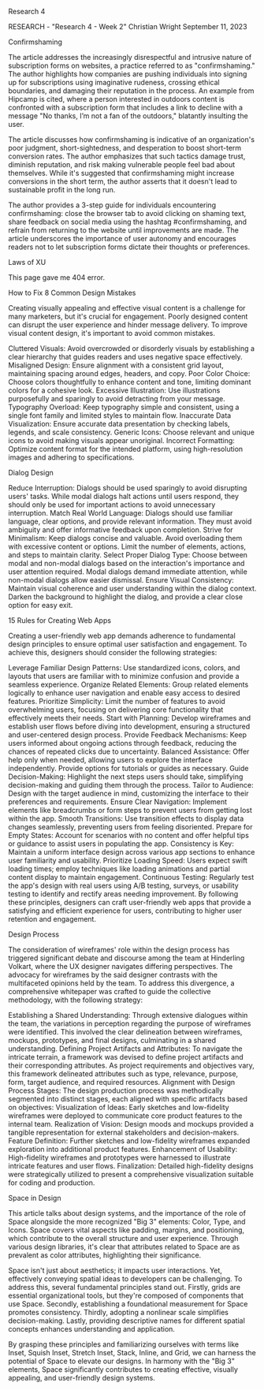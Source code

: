 Research 4

RESEARCH - "Research 4 - Week 2"
Christian Wright
September 11, 2023

Confirmshaming

The article addresses the increasingly disrespectful and intrusive nature of subscription forms on websites, a practice referred to as "confirmshaming." The author highlights how companies are pushing individuals into signing up for subscriptions using imaginative rudeness, crossing ethical boundaries, and damaging their reputation in the process. An example from Hipcamp is cited, where a person interested in outdoors content is confronted with a subscription form that includes a link to decline with a message "No thanks, I’m not a fan of the outdoors," blatantly insulting the user.

The article discusses how confirmshaming is indicative of an organization's poor judgment, short-sightedness, and desperation to boost short-term conversion rates. The author emphasizes that such tactics damage trust, diminish reputation, and risk making vulnerable people feel bad about themselves. While it's suggested that confirmshaming might increase conversions in the short term, the author asserts that it doesn't lead to sustainable profit in the long run.

The author provides a 3-step guide for individuals encountering confirmshaming: close the browser tab to avoid clicking on shaming text, share feedback on social media using the hashtag #confirmshaming, and refrain from returning to the website until improvements are made. The article underscores the importance of user autonomy and encourages readers not to let subscription forms dictate their thoughts or preferences.


Laws of XU

This page gave me 404 error.


How to Fix 8 Common Design Mistakes

Creating visually appealing and effective visual content is a challenge for many marketers, but it's crucial for engagement. Poorly designed content can disrupt the user experience and hinder message delivery. To improve visual content design, it's important to avoid common mistakes.

Cluttered Visuals: Avoid overcrowded or disorderly visuals by establishing a clear hierarchy that guides readers and uses negative space effectively. Misaligned Design: Ensure alignment with a consistent grid layout, maintaining spacing around edges, headers, and copy. Poor Color Choice: Choose colors thoughtfully to enhance content and tone, limiting dominant colors for a cohesive look. Excessive Illustration: Use illustrations purposefully and sparingly to avoid detracting from your message. Typography Overload: Keep typography simple and consistent, using a single font family and limited styles to maintain flow. Inaccurate Data Visualization: Ensure accurate data presentation by checking labels, legends, and scale consistency. Generic Icons: Choose relevant and unique icons to avoid making visuals appear unoriginal. Incorrect Formatting: Optimize content format for the intended platform, using high-resolution images and adhering to specifications.


Dialog Design

Reduce Interruption: Dialogs should be used sparingly to avoid disrupting users' tasks. While modal dialogs halt actions until users respond, they should only be used for important actions to avoid unnecessary interruption. Match Real World Language: Dialogs should use familiar language, clear options, and provide relevant information. They must avoid ambiguity and offer informative feedback upon completion. Strive for Minimalism: Keep dialogs concise and valuable. Avoid overloading them with excessive content or options. Limit the number of elements, actions, and steps to maintain clarity. Select Proper Dialog Type: Choose between modal and non-modal dialogs based on the interaction's importance and user attention required. Modal dialogs demand immediate attention, while non-modal dialogs allow easier dismissal. Ensure Visual Consistency: Maintain visual coherence and user understanding within the dialog context. Darken the background to highlight the dialog, and provide a clear close option for easy exit.

15 Rules for Creating Web Apps

Creating a user-friendly web app demands adherence to fundamental design principles to ensure optimal user satisfaction and engagement. To achieve this, designers should consider the following strategies:

Leverage Familiar Design Patterns: Use standardized icons, colors, and layouts that users are familiar with to minimize confusion and provide a seamless experience. Organize Related Elements: Group related elements logically to enhance user navigation and enable easy access to desired features. Prioritize Simplicity: Limit the number of features to avoid overwhelming users, focusing on delivering core functionality that effectively meets their needs. Start with Planning: Develop wireframes and establish user flows before diving into development, ensuring a structured and user-centered design process. Provide Feedback Mechanisms: Keep users informed about ongoing actions through feedback, reducing the chances of repeated clicks due to uncertainty. Balanced Assistance: Offer help only when needed, allowing users to explore the interface independently. Provide options for tutorials or guides as necessary. Guide Decision-Making: Highlight the next steps users should take, simplifying decision-making and guiding them through the process. Tailor to Audience: Design with the target audience in mind, customizing the interface to their preferences and requirements. Ensure Clear Navigation: Implement elements like breadcrumbs or form steps to prevent users from getting lost within the app. Smooth Transitions: Use transition effects to display data changes seamlessly, preventing users from feeling disoriented. Prepare for Empty States: Account for scenarios with no content and offer helpful tips or guidance to assist users in populating the app. Consistency is Key: Maintain a uniform interface design across various app sections to enhance user familiarity and usability. Prioritize Loading Speed: Users expect swift loading times; employ techniques like loading animations and partial content display to maintain engagement. Continuous Testing: Regularly test the app's design with real users using A/B testing, surveys, or usability testing to identify and rectify areas needing improvement. By following these principles, designers can craft user-friendly web apps that provide a satisfying and efficient experience for users, contributing to higher user retention and engagement.

Design Process

The consideration of wireframes' role within the design process has triggered significant debate and discourse among the team at Hinderling Volkart, where the UX designer navigates differing perspectives. The advocacy for wireframes by the said designer contrasts with the multifaceted opinions held by the team. To address this divergence, a comprehensive whitepaper was crafted to guide the collective methodology, with the following strategy:

Establishing a Shared Understanding: Through extensive dialogues within the team, the variations in perception regarding the purpose of wireframes were identified. This involved the clear delineation between wireframes, mockups, prototypes, and final designs, culminating in a shared understanding. Defining Project Artifacts and Attributes: To navigate the intricate terrain, a framework was devised to define project artifacts and their corresponding attributes. As project requirements and objectives vary, this framework delineated attributes such as type, relevance, purpose, form, target audience, and required resources. Alignment with Design Process Stages: The design production process was methodically segmented into distinct stages, each aligned with specific artifacts based on objectives: Visualization of Ideas: Early sketches and low-fidelity wireframes were deployed to communicate core product features to the internal team. Realization of Vision: Design moods and mockups provided a tangible representation for external stakeholders and decision-makers. Feature Definition: Further sketches and low-fidelity wireframes expanded exploration into additional product features. Enhancement of Usability: High-fidelity wireframes and prototypes were harnessed to illustrate intricate features and user flows. Finalization: Detailed high-fidelity designs were strategically utilized to present a comprehensive visualization suitable for coding and production.

Space in Design

This article talks about design systems, and the importance of the role of Space alongside the more recognized "Big 3" elements: Color, Type, and Icons. Space covers vital aspects like padding, margins, and positioning, which contribute to the overall structure and user experience. Through various design libraries, it's clear that attributes related to Space are as prevalent as color attributes, highlighting their significance.

Space isn't just about aesthetics; it impacts user interactions. Yet, effectively conveying spatial ideas to developers can be challenging. To address this, several fundamental principles stand out. Firstly, grids are essential organizational tools, but they're composed of components that use Space. Secondly, establishing a foundational measurement for Space promotes consistency. Thirdly, adopting a nonlinear scale simplifies decision-making. Lastly, providing descriptive names for different spatial concepts enhances understanding and application.

By grasping these principles and familiarizing ourselves with terms like Inset, Squish Inset, Stretch Inset, Stack, Inline, and Grid, we can harness the potential of Space to elevate our designs. In harmony with the "Big 3" elements, Space significantly contributes to creating effective, visually appealing, and user-friendly design systems.